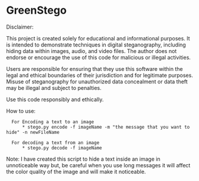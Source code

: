 # GreenStego

Disclaimer:

This project is created solely for educational and informational purposes. It is intended to demonstrate techniques in digital steganography, including hiding data within images, audio, and video files. The author does not endorse or encourage the use of this code for malicious or illegal activities.

Users are responsible for ensuring that they use this software within the legal and ethical boundaries of their jurisdiction and for legitimate purposes. Misuse of steganography for unauthorized data concealment or data theft may be illegal and subject to penalties.

Use this code responsibly and ethically.

How to use:

      For Encoding a text to an image
          * stego.py encode -f imageName -m "the message that you want to hide" -n newFileName

      For decoding a text from an image
          * stego.py decode -f imageName
Note: 
     I have created this script to hide a text inside an image in unnoticeable way but, be careful when you use long messages it will affect the color quality of the image and will      make it noticeable.
